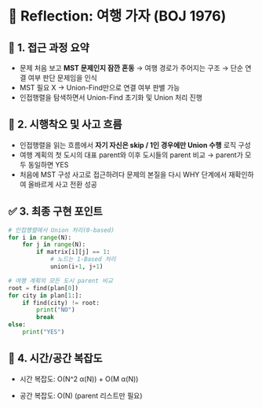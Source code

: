 # 💬 Reflection: 여행 가자 (BOJ 1976)

## 🧠 1. 접근 과정 요약

- 문제 처음 보고 **MST 문제인지 잠깐 혼동** → 여행 경로가 주어지는 구조 → 단순 연결 여부 판단 문제임을 인식
- MST 필요 X → Union-Find만으로 연결 여부 판별 가능
- 인접행렬을 탐색하면서 Union-Find 초기화 및 Union 처리 진행

## 🔄 2. 시행착오 및 사고 흐름

- 인접행렬을 읽는 흐름에서 **자기 자신은 skip / 1인 경우에만 Union 수행** 로직 구성
- 여행 계획의 첫 도시의 대표 parent와 이후 도시들의 parent 비교 → parent가 모두 동일하면 YES
- 처음에 MST 구성 사고로 접근하려다 문제의 본질을 다시 WHY 단계에서 재확인하여 올바르게 사고 전환 성공

## ✅ 3. 최종 구현 포인트

```python
# 인접행렬에서 Union 처리(0-based)
for i in range(N):
    for j in range(N):
        if matrix[i][j] == 1:
            # 노드는 1-Based 처리
            union(i+1, j+1)

# 여행 계획의 모든 도시 parent 비교
root = find(plan[0])
for city in plan[1:]:
    if find(city) != root:
        print("NO")
        break
else:
    print("YES")
```

## 🚩 4. 시간/공간 복잡도

- 시간 복잡도: O(N^2 α(N)) + O(M α(N))

- 공간 복잡도: O(N) (parent 리스트만 필요)
